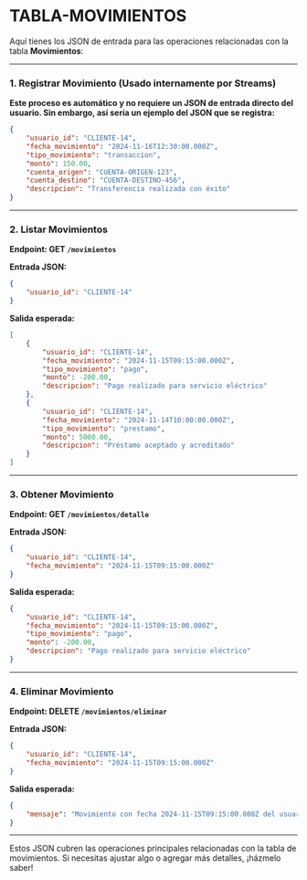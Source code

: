 # TABLA-MOVIMIENTOS

Aquí tienes los JSON de entrada para las operaciones relacionadas con la tabla **Movimientos**:

---

### **1. Registrar Movimiento** (Usado internamente por Streams)
**Este proceso es automático y no requiere un JSON de entrada directo del usuario. Sin embargo, así sería un ejemplo del JSON que se registra:**

```json
{
    "usuario_id": "CLIENTE-14",
    "fecha_movimiento": "2024-11-16T12:30:00.000Z",
    "tipo_movimiento": "transaccion",
    "monto": 150.00,
    "cuenta_origen": "CUENTA-ORIGEN-123",
    "cuenta_destino": "CUENTA-DESTINO-456",
    "descripcion": "Transferencia realizada con éxito"
}
```

---

### **2. Listar Movimientos**
**Endpoint: GET `/movimientos`**

**Entrada JSON:**
```json
{
    "usuario_id": "CLIENTE-14"
}
```

**Salida esperada:**
```json
[
    {
        "usuario_id": "CLIENTE-14",
        "fecha_movimiento": "2024-11-15T09:15:00.000Z",
        "tipo_movimiento": "pago",
        "monto": -200.00,
        "descripcion": "Pago realizado para servicio eléctrico"
    },
    {
        "usuario_id": "CLIENTE-14",
        "fecha_movimiento": "2024-11-14T10:00:00.000Z",
        "tipo_movimiento": "prestamo",
        "monto": 5000.00,
        "descripcion": "Préstamo aceptado y acreditado"
    }
]
```

---

### **3. Obtener Movimiento**
**Endpoint: GET `/movimientos/detalle`**

**Entrada JSON:**
```json
{
    "usuario_id": "CLIENTE-14",
    "fecha_movimiento": "2024-11-15T09:15:00.000Z"
}
```

**Salida esperada:**
```json
{
    "usuario_id": "CLIENTE-14",
    "fecha_movimiento": "2024-11-15T09:15:00.000Z",
    "tipo_movimiento": "pago",
    "monto": -200.00,
    "descripcion": "Pago realizado para servicio eléctrico"
}
```

---

### **4. Eliminar Movimiento**
**Endpoint: DELETE `/movimientos/eliminar`**

**Entrada JSON:**
```json
{
    "usuario_id": "CLIENTE-14",
    "fecha_movimiento": "2024-11-15T09:15:00.000Z"
}
```

**Salida esperada:**
```json
{
    "mensaje": "Movimiento con fecha 2024-11-15T09:15:00.000Z del usuario CLIENTE-14 fue eliminado con éxito"
}
```

---

Estos JSON cubren las operaciones principales relacionadas con la tabla de movimientos. Si necesitas ajustar algo o agregar más detalles, ¡házmelo saber!
